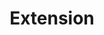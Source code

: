 ---
layout: swaggerui2_page
title: 'Extension'
categories: api_docs
swagger: ../api_docs/Extension.yml
permalink: ../pages/api_explorer/Extension
---